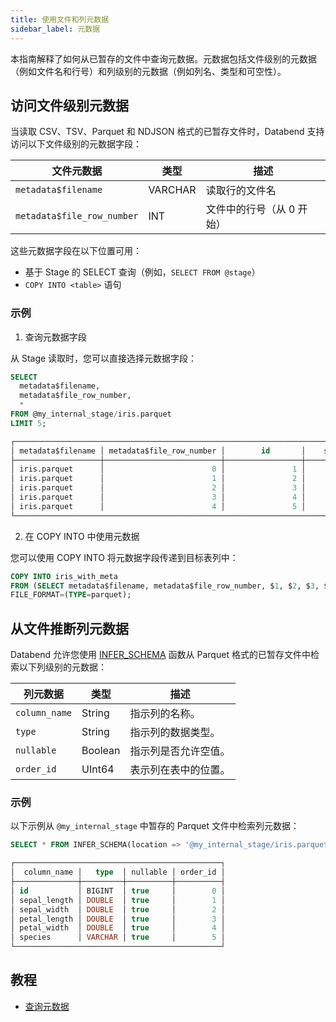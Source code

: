 ```yaml
---
title: 使用文件和列元数据
sidebar_label: 元数据
---
```


本指南解释了如何从已暂存的文件中查询元数据。元数据包括文件级别的元数据（例如文件名和行号）和列级别的元数据（例如列名、类型和可空性）。

## 访问文件级别元数据

当读取 CSV、TSV、Parquet 和 NDJSON 格式的已暂存文件时，Databend 支持访问以下文件级别的元数据字段：

| 文件元数据              | 类型    | 描述                                           |
|----------------------------|---------|---------------------------------------------------|
| `metadata$filename`        | VARCHAR | 读取行的文件名                                  |
| `metadata$file_row_number` | INT     | 文件中的行号（从 0 开始）                          |

这些元数据字段在以下位置可用：

- 基于 Stage 的 SELECT 查询（例如，`SELECT FROM @stage`）
- `COPY INTO <table>` 语句

### 示例

1. 查询元数据字段

从 Stage 读取时，您可以直接选择元数据字段：

```sql
SELECT
  metadata$filename,
  metadata$file_row_number,
  *
FROM @my_internal_stage/iris.parquet
LIMIT 5;
```

```sql
┌──────────────────────────────────────────────────────────────────────────────────────────────────────────────────────────────────────────────────────────────────────────────────────────────────────────────────┐
│ metadata$filename │ metadata$file_row_number │        id       │    sepal_length   │    sepal_width    │    petal_length   │    petal_width    │      species     │ metadata$filename │ metadata$file_row_number │
├───────────────────┼──────────────────────────┼─────────────────┼───────────────────┼───────────────────┼───────────────────┼───────────────────┼──────────────────┼───────────────────┼──────────────────────────┤
│ iris.parquet      │                        0 │               1 │               5.1 │               3.5 │               1.4 │               0.2 │ setosa           │ iris.parquet      │                        0 │
│ iris.parquet      │                        1 │               2 │               4.9 │                 3 │               1.4 │               0.2 │ setosa           │ iris.parquet      │                        1 │
│ iris.parquet      │                        2 │               3 │               4.7 │               3.2 │               1.3 │               0.2 │ setosa           │ iris.parquet      │                        2 │
│ iris.parquet      │                        3 │               4 │               4.6 │               3.1 │               1.5 │               0.2 │ setosa           │ iris.parquet      │                        3 │
│ iris.parquet      │                        4 │               5 │                 5 │               3.6 │               1.4 │               0.2 │ setosa           │ iris.parquet      │                        4 │
└──────────────────────────────────────────────────────────────────────────────────────────────────────────────────────────────────────────────────────────────────────────────────────────────────────────────────┘
```

2. 在 COPY INTO 中使用元数据

您可以使用 COPY INTO 将元数据字段传递到目标表列中：

```sql
COPY INTO iris_with_meta 
FROM (SELECT metadata$filename, metadata$file_row_number, $1, $2, $3, $4, $5 FROM @my_internal_stage/iris.parquet) 
FILE_FORMAT=(TYPE=parquet); 
```

## 从文件推断列元数据

Databend 允许您使用 [INFER_SCHEMA](/sql/sql-functions/table-functions/infer-schema) 函数从 Parquet 格式的已暂存文件中检索以下列级别的元数据：

| 列元数据 | 类型    | 描述                                           |
|-----------------|---------|---------------------------------------------------|
| `column_name`   | String  | 指示列的名称。                                  |
| `type`          | String  | 指示列的数据类型。                               |
| `nullable`      | Boolean | 指示列是否允许空值。                             |
| `order_id`      | UInt64  | 表示列在表中的位置。                             |

### 示例

以下示例从 `@my_internal_stage` 中暂存的 Parquet 文件中检索列元数据：

```sql
SELECT * FROM INFER_SCHEMA(location => '@my_internal_stage/iris.parquet');
```

```sql
┌──────────────────────────────────────────────┐
│  column_name │   type  │ nullable │ order_id │
├──────────────┼─────────┼──────────┼──────────┤
│ id           │ BIGINT  │ true     │        0 │
│ sepal_length │ DOUBLE  │ true     │        1 │
│ sepal_width  │ DOUBLE  │ true     │        2 │
│ petal_length │ DOUBLE  │ true     │        3 │
│ petal_width  │ DOUBLE  │ true     │        4 │
│ species      │ VARCHAR │ true     │        5 │
└──────────────────────────────────────────────┘
```

## 教程

- [查询元数据](/tutorials/load/query-metadata)
